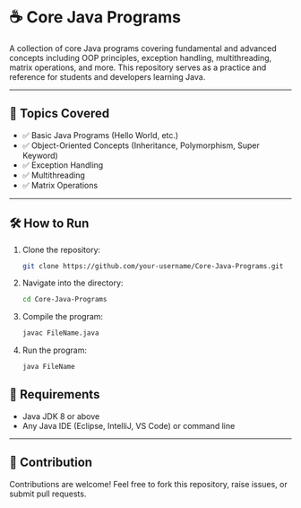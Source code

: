 # ☕ Core Java Programs

A collection of core Java programs covering fundamental and advanced concepts including OOP principles, exception handling, multithreading, matrix operations, and more. This repository serves as a practice and reference for students and developers learning Java.

---

## 📂 Topics Covered
- ✅ Basic Java Programs (Hello World, etc.)
- ✅ Object-Oriented Concepts (Inheritance, Polymorphism, Super Keyword)
- ✅ Exception Handling
- ✅ Multithreading
- ✅ Matrix Operations

---

## 🛠️ How to Run
1. Clone the repository:
   ```bash
   git clone https://github.com/your-username/Core-Java-Programs.git
2. Navigate into the directory:
    ```bash
    cd Core-Java-Programs
3. Compile the program:
   ```bash
   javac FileName.java
4. Run the program:
   ```bash
   java FileName

## 📘 Requirements
- Java JDK 8 or above  
- Any Java IDE (Eclipse, IntelliJ, VS Code) or command line  

---

## 🚀 Contribution
Contributions are welcome! Feel free to fork this repository, raise issues, or submit pull requests.

   
